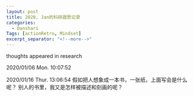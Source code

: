 ```yaml
---
layout: post
title: 2020, Jan的科研遐思记录
categories:
  - Danshari
Tags: [actionRetro, Mindset]
excerpt_separator: "<!--more-->"
---
```


thoughts appeared in research

<!--more-->
2020/01/06 Mon. 10:07:52

2020/01/16 Thur. 13:06:54
假如把人想象成一本书，一张纸，上面写会是什么呢？
别人的书里，我又是怎样被描述和刻画的呢？  
